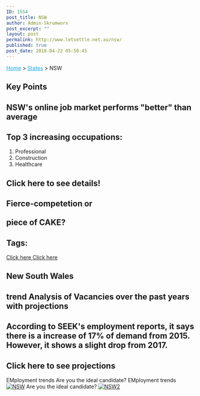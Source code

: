```yaml
---
ID: 1554
post_title: NSW
author: Admin-Skrumworx
post_excerpt: ""
layout: post
permalink: http://www.letsettle.net.au/nsw/
published: true
post_date: 2018-04-22 05:50:45
---
```

<p><a style="color: #1da7e2;" href="http://letsettle.net.au/">Home</a> &gt; <a style="color: #1da7e2;" href="http://letsettle.net.au/states/">States</a> &gt; NSW</p>		
			<h2>Key Points</h2>		
			<h2>NSW's online job market performs "better" than average</h2>		
			<h2>Top 3 increasing occupations:</h2>		
		<ol><li>Professional</li><li>Construction</li><li>Healthcare</li></ol>		
			<h2>Click here to see details!</h2>		
			<h2>Fierce-competetion or<br><br>piece of CAKE?</h2>		
			<h2>Tags:</h2>		
			<a href="#" role="button">
						Click here
					</a>
			<a href="#" role="button">
						Click here
					</a>
			<h2>New South Wales</h2>		
			<h2>trend Analysis of Vacancies over the past years with projections</h2>		
			<h2>According to SEEK's employment reports, it says there is a increase of 17% of demand from 2015. However, it shows a slight drop from 2017. </h2>		
			<h2>Click here to see projections</h2>		
									EMployment trends
									Are you the ideal candidate?
									EMployment trends
					<noscript><a href='#'><img alt='NSW ' src='https:&#47;&#47;public.tableau.com&#47;static&#47;images&#47;it&#47;it3_nsw1&#47;NSW&#47;1_rss.png' style='border: none' /></a></noscript><object class='tableauViz'  style='display:none;'><param name='host_url' value='https%3A%2F%2Fpublic.tableau.com%2F' /> <param name='embed_code_version' value='3' /> <param name='site_root' value='' /><param name='name' value='it3_nsw1&#47;NSW' /><param name='tabs' value='no' /><param name='toolbar' value='yes' /><param name='static_image' value='https:&#47;&#47;public.tableau.com&#47;static&#47;images&#47;it&#47;it3_nsw1&#47;NSW&#47;1.png' /> <param name='animate_transition' value='yes' /><param name='display_static_image' value='yes' /><param name='display_spinner' value='yes' /><param name='display_overlay' value='yes' /><param name='display_count' value='yes' /><param name='filter' value='publish=yes' /></object>                
									Are you the ideal candidate?
					<noscript><a href='#'><img alt='NSW2 ' src='https://public.tableau.com/static/images/it/it3_test3/NSW2/1_rss.png' style='border: none' /></a></noscript><object style="display: none;" width="300" height="150"><param name="host_url" value="https%3A%2F%2Fpublic.tableau.com%2F" /> <param name="embed_code_version" value="3" /> <param name="site_root" value="" /><param name="name" value="it3_test3/NSW2" /><param name="tabs" value="no" /><param name="toolbar" value="yes" /><param name="static_image" value="https://public.tableau.com/static/images/it/it3_test3/NSW2/1.png" /> <param name="animate_transition" value="yes" /><param name="display_static_image" value="yes" /><param name="display_spinner" value="yes" /><param name="display_overlay" value="yes" /><param name="display_count" value="yes" /><param name="filter" value="publish=yes" /></object><p></p>
